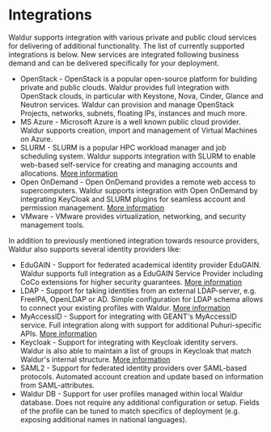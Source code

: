 # Integrations

Waldur supports integration with various private and public cloud services for delivering of additional functionality.
The list of currently supported integrations is below. New services are integrated following business demand and can be
delivered specifically for your deployment.

* OpenStack - OpenStack is a popular open-source platform for building private and public clouds. Waldur provides full integration with OpenStack clouds, in particular with Keystone, Nova, Cinder, Glance and Neutron services. Waldur can provision and manage OpenStack Projects, networks, subnets, floating IPs, instances and much more.
* MS Azure - Microsoft Azure is a well known public cloud provider. Waldur supports creation, import and management of Virtual Machines on Azure.
* SLURM - SLURM is a popular HPC workload manager and job scheduling system. Waldur supports integration with SLURM to enable web-based self-service for creating and managing accounts and allocations. [More information](https://docs.waldur.com/integrations/waldur-slurm-service/)
* Open OnDemand - Open OnDemand provides a remote web access to supercomputers. Waldur supports integration with Open OnDemand by integrating KeyCloak and SLURM plugins for seamless account and permission management. [More information](https://docs.waldur.com/integrations/open-ondemand/)
* VMware - VMware provides virtualization, networking, and security management tools.

In addition to previously mentioned integration towards resource providers, Waldur also supports several identity providers like:

* EduGAIN - Support for federated academical identity provider EduGAIN. Waldur supports full integration as a EduGAIN Service Provider including CoCo extensions for higher security guarantees. [More information](https://docs.waldur.com/admin-guide/identities/eduGAIN/)
* LDAP - Support for taking identities from an external LDAP-server, e.g. FreeIPA, OpenLDAP or AD. Simple configuration for LDAP schema allows to connect your existing profiles with Waldur. [More information](https://docs.waldur.com/admin-guide/identities/LDAP/)
* MyAccessID - Support for integrating with GEANT's MyAccessID service. Full integration along with support for additional Puhuri-specific APIs. [More information](https://docs.waldur.com/admin-guide/identities/MyAccessID/)
* Keycloak - Support for integrating with Keycloak identity servers. Waldur is also able to maintain a list of groups in Keycloak that match Waldur's internal structure. [More information](https://docs.waldur.com/admin-guide/identities/keycloak/)
* SAML2 - Support for federated identity providers over SAML-based protocols. Automated account creation and update based on information from SAML-attributes.
* Waldur DB - Support for user profiles managed within local Waldur database. Does not require any additional configuration or setup. Fields of the profile can be tuned to match specifics of deployment (e.g. exposing additional names in national languages).